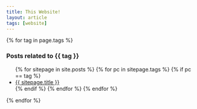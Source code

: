 ```yaml
---
title: This Website!
layout: article
tags: [website]
---
```


{% for tag in page.tags %}
### Posts related to {{ tag }} ###
<ul>
  {% for sitepage in site.posts %}
      {% for pc in sitepage.tags %}
        {% if pc == tag %}
          <li><a href="{{ sitepage.url }}">{{ sitepage.title }}</a></li>
        {% endif %}   <!-- cat-match-p -->
      {% endfor %}  <!-- page-category -->
  {% endfor %}  <!-- page -->
</ul>
{% endfor %}  <!-- cat -->

